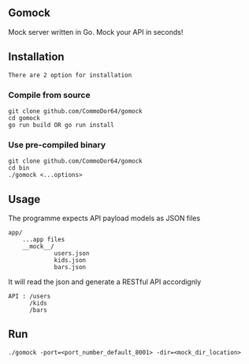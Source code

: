 ## Gomock
Mock server written in Go. Mock your API in seconds!
## Installation 
    There are 2 option for installation
    
### Compile from source
    git clone github.com/CommoDor64/gomock
    cd gomock
    go run build OR go run install
    
### Use pre-compiled binary
    git clone github.com/CommoDor64/gomock
    cd bin
    ./gomock <...options>
## Usage
The programme expects API payload models as JSON files  

    app/
        ...app files
        __mock__/
                 users.json
                 kids.json
                 bars.json
It will read the json and generate a RESTful API accordignly  

    API : /users
          /kids
          /bars
## Run
    ./gomock -port=<port_number_default_8001> -dir=<mock_dir_location>
